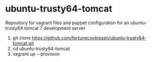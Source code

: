 # ubuntu-trusty64-tomcat
Repository for vagrant files and puppet configuration for an ubuntu-trusty64 tomcat 7 development server

1.  git clone https://github.com/fortunecookiezen/ubuntu-trusty64-tomcat.git
2.  cd ubuntu-trusty64-tomcat
3.  vagrant up --provision
